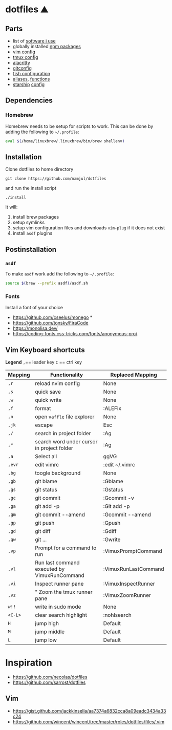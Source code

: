 
# dotfiles ⛰

## Parts

- list of [software i use](scripts/brew)
- globally installed [npm packages](dots/default-npm-packages)
- [vim config](dots/vimrc)
- [tmux config](dots/tmux.conf)
- [alacritty](dots/alacritty.yml)
- [gitconfig](dots/gitconfig)
- [fish configuration](dots/fish/config.fish)
- [aliases](shell/alias.fish), [functions](dots/fish/functions) 
- [starship](https://starship.rs/) [config](dots/starship.toml)

## Dependencies

### Homebrew

Homebrew needs to be setup for scripts to work.
This can be done by adding the following to `~/.profile`:

```sh
eval $(/home/linuxbrew/.linuxbrew/bin/brew shellenv)
```

## Installation

Clone dotfiles to home directory
```
git clone https://github.com/namjul/dotfiles
```

and run the install script

```
./install
```

It will:
1. install brew packages
2. setup symlinks
3. setup vim configuration files and downloads `vim-plug` if it does not exist
4. install `asdf` plugins 

## Postinstallation

### `asdf`

To make `asdf` work add the following to `~/.profile`:

```sh
source $(brew --prefix asdf)/asdf.sh
```

### Fonts

Install a font of your choice
- https://github.com/cseelus/monego *
- https://github.com/tonsky/FiraCode
- https://monolisa.dev/
- https://coding-fonts.css-tricks.com/fonts/anonymous-pro/

## Vim Keyboard shortcuts

**Legend**
`,`== leader key
`C` == ctrl key

| Mapping | Functionality                                                              | Replaced Mapping |
| ------- | -------------------------------------------------------------------------- | ---------------- |
| `,r`   | reload nvim config                                                            | None             |
| `,s`   | quick save                                                                    | None             |
| `,w`   | quick write                                                                    | None             |
| `,f`   | format                                                                        | :ALEFix             |
| `,n`   | open `vaffle` file explorer                                                     | None             |
| `,jk`  | escape                                                                        | Esc             |
| `,/`   | search in project folder                                                       | :Ag<CR> |
| `,*`  | search word under cursor in project folder                                  | :Ag <C-R><C-W><CR> |
| `,a`   | Select all                                                                    | ggVG |
| `,evr` | edit vimrc                                                                    | :<C-U>edit ~/.vimrc<CR> |
| `,bg`  | toogle background                                                             | None
| `,gb`  | git blame                                                                     | :Gblame<cr> |
| `,gs`  | git status                                                                    | :Gstatus<cr> |
| `,gc`  | git commit                                                                    | :Gcommit -v<cr> |
| `,ga`  | git add -p                                                                    | :Git add -p<cr> |
| `,gm`  | git commit --amend                                                            | :Gcommit --amend<cr> |
| `,gp`  | git push                                                                      | :Gpush<cr> |
| `,gd`  | git diff                                                                      | :Gdiff<cr> |
| `,gw`  | git ...                                                                       | :Gwrite<cr> |
| `,vp`  | Prompt for a command to run                                                   | :VimuxPromptCommand<CR> |
| `,vl`  | Run last command executed by VimuxRunCommand                                  | :VimuxRunLastCommand<CR> |
| `,vi`  | Inspect runner pane                                                           | :VimuxInspectRunner<CR> |
| `,vz`  | " Zoom the tmux runner pane                                                 | :VimuxZoomRunner<CR> |
| `w!!` | write in sudo mode | None |
| `<C-L>` | clear search highlight | :nohlsearch |:spv
| `H` | jump high | Default |
| `M` | jump middle | Default |
| `L` | jump low | Default |

# Inspiration

- https://github.com/necolas/dotfiles
- https://github.com/sarrost/dotfiles

## Vim

- https://gist.github.com/jackkinsella/aa7374a6832cca8a09eadc3434a33c24
- https://github.com/wincent/wincent/tree/master/roles/dotfiles/files/.vim
